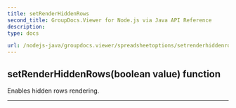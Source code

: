 ```yaml
---
title: setRenderHiddenRows
second_title: GroupDocs.Viewer for Node.js via Java API Reference
description: 
type: docs

url: /nodejs-java/groupdocs.viewer/spreadsheetoptions/setrenderhiddenrows/
---
```


## setRenderHiddenRows(boolean value)  function

 Enables hidden rows rendering.
 


---


